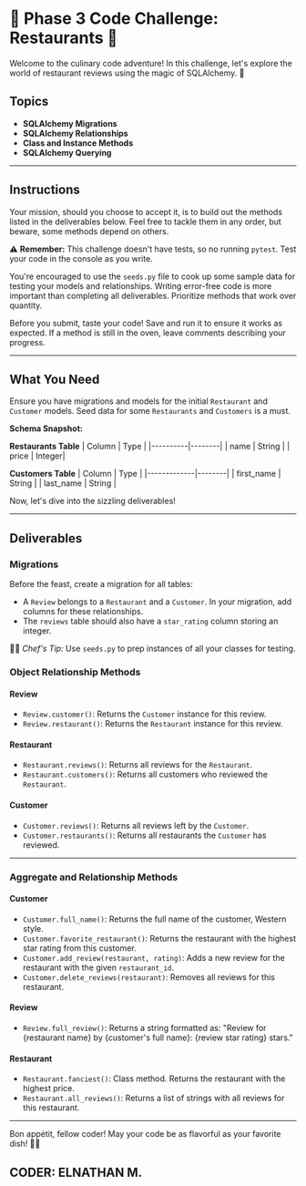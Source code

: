 # 🍔 Phase 3 Code Challenge: Restaurants 🌮

Welcome to the culinary code adventure! In this challenge, let's explore the world of restaurant reviews using the magic of SQLAlchemy. 🚀

## Topics

- **SQLAlchemy Migrations**
- **SQLAlchemy Relationships**
- **Class and Instance Methods**
- **SQLAlchemy Querying**

---

## Instructions

Your mission, should you choose to accept it, is to build out the methods listed in the deliverables below. Feel free to tackle them in any order, but beware, some methods depend on others.

⚠️ **Remember:** This challenge doesn't have tests, so no running `pytest`. Test your code in the console as you write.

You're encouraged to use the `seeds.py` file to cook up some sample data for testing your models and relationships. Writing error-free code is more important than completing all deliverables. Prioritize methods that work over quantity.

Before you submit, taste your code! Save and run it to ensure it works as expected. If a method is still in the oven, leave comments describing your progress.

---

## What You Need

Ensure you have migrations and models for the initial `Restaurant` and `Customer` models. Seed data for some `Restaurants` and `Customers` is a must.

**Schema Snapshot:**

**Restaurants Table**
| Column   | Type   |
|----------|--------|
| name     | String |
| price    | Integer|

**Customers Table**
| Column      | Type   |
|-------------|--------|
| first_name  | String |
| last_name   | String |

Now, let's dive into the sizzling deliverables!

---

## Deliverables

### Migrations

Before the feast, create a migration for all tables:

- A `Review` belongs to a `Restaurant` and a `Customer`. In your migration, add columns for these relationships.
- The `reviews` table should also have a `star_rating` column storing an integer.

👨‍🍳 *Chef's Tip:* Use `seeds.py` to prep instances of all your classes for testing.

### Object Relationship Methods

#### Review
- `Review.customer()`: Returns the `Customer` instance for this review.
- `Review.restaurant()`: Returns the `Restaurant` instance for this review.

#### Restaurant
- `Restaurant.reviews()`: Returns all reviews for the `Restaurant`.
- `Restaurant.customers()`: Returns all customers who reviewed the `Restaurant`.

#### Customer
- `Customer.reviews()`: Returns all reviews left by the `Customer`.
- `Customer.restaurants()`: Returns all restaurants the `Customer` has reviewed.

---

### Aggregate and Relationship Methods

#### Customer
- `Customer.full_name()`: Returns the full name of the customer, Western style.
- `Customer.favorite_restaurant()`: Returns the restaurant with the highest star rating from this customer.
- `Customer.add_review(restaurant, rating)`: Adds a new review for the restaurant with the given `restaurant_id`.
- `Customer.delete_reviews(restaurant)`: Removes all reviews for this restaurant.

#### Review
- `Review.full_review()`: Returns a string formatted as: "Review for {restaurant name} by {customer's full name}: {review star rating} stars."

#### Restaurant
- `Restaurant.fanciest()`: Class method. Returns the restaurant with the highest price.
- `Restaurant.all_reviews()`: Returns a list of strings with all reviews for this restaurant.

---

Bon appétit, fellow coder! May your code be as flavorful as your favorite dish! 🍕✨
## CODER: ELNATHAN M.
